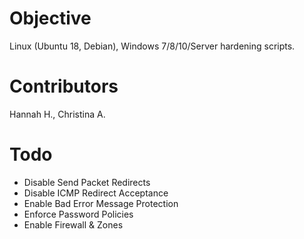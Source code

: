 
# Objective
Linux (Ubuntu 18, Debian), Windows 7/8/10/Server hardening scripts.

# Contributors
Hannah H., Christina A.

# Todo
* Disable Send Packet Redirects
* Disable ICMP Redirect Acceptance
* Enable Bad Error Message Protection
* Enforce Password Policies
* Enable Firewall & Zones
